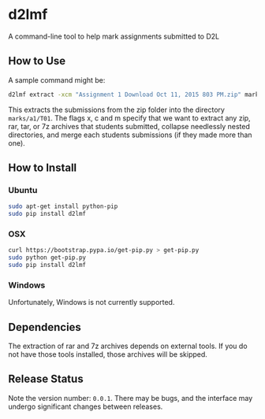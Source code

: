 # d2lmf
A command-line tool to help mark assignments submitted to D2L

## How to Use
A sample command might be:
```bash
d2lmf extract -xcm "Assignment 1 Download Oct 11, 2015 803 PM.zip" marks/a1/T01
```

This extracts the submissions from the zip folder into the directory
`marks/a1/T01`. The flags x, c and m specify that we want to extract any
zip, rar, tar, or 7z archives that students submitted, collapse needlessly
nested directories, and merge each students submissions (if they made more
than one).

## How to Install
### Ubuntu
```bash
sudo apt-get install python-pip
sudo pip install d2lmf
```

### OSX
```bash
curl https://bootstrap.pypa.io/get-pip.py > get-pip.py
sudo python get-pip.py
sudo pip install d2lmf
```

### Windows
Unfortunately, Windows is not currently supported.

## Dependencies

The extraction of rar and 7z archives depends on external tools. If you do not
have those tools installed, those archives will be skipped.

## Release Status
Note the version number: `0.0.1`. There may be bugs, and the interface may
undergo significant changes between releases.
